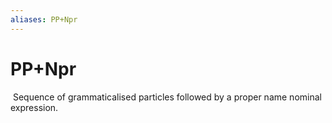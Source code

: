 ```yaml
---
aliases: PP+Npr
---
```

# PP+Npr

 Sequence of grammaticalised particles followed by a proper name nominal expression.